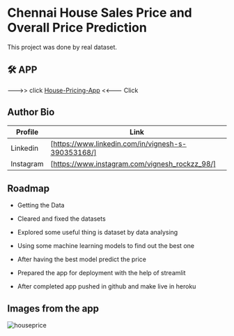 
# Chennai House Sales Price and Overall Price Prediction

This project was done by real dataset.

## 🛠 APP
--->> click [House-Pricing-App](https://vsekar05.herokuapp.com/)   <<--- Click


## Author Bio

| Profile | Link |
| ------ | ------ |
| Linkedin | [https://www.linkedin.com/in/vignesh-s-390353168/]|
| Instagram | [https://www.instagram.com/vignesh_rockzz_98/] |


## Roadmap

- Getting the Data

- Cleared and fixed the datasets

- Explored some useful thing is dataset by data analysing

- Using some machine learning models to find out the best one

- After having the best model predict the price

- Prepared the app for deployment with the help of streamlit

- After completed app pushed in github and make live in heroku

## Images from the app

![houseprice](https://user-images.githubusercontent.com/95733152/161468384-ae2abe6d-05ec-4ce6-a40f-5424a3abc175.PNG)







